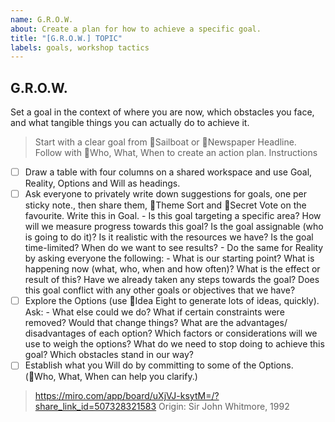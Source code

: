 ```yaml
---
name: G.R.O.W.
about: Create a plan for how to achieve a specific goal.
title: "[G.R.O.W.] TOPIC"
labels: goals, workshop tactics
---
```


## G.R.O.W.

Set a goal in the context of where you are now, which obstacles you face, and what tangible things you can actually do to achieve it.

> Start with a clear goal from Sailboat or Newspaper Headline. Follow with Who, What, When to create an action plan.
Instructions

- [ ]    Draw a table with four columns on a shared workspace and use Goal, Reality, Options and Will as headings.
- [ ]    Ask everyone to privately write down suggestions for goals, one per sticky note., then share them, Theme Sort and Secret Vote on the favourite. Write this in Goal.
    - Is this goal targeting a specific area? How will we measure progress towards this goal? Is the goal assignable (who is going to do it)? Is it realistic with the resources we have? Is the goal time-limited? When do we want to see results?
    - Do the same for Reality by asking everyone the following:
    - What is our starting point? What is happening now (what, who, when and how often)? What is the effect or result of this? Have we already taken any steps towards the goal? Does this goal conflict with any other goals or objectives that we have?
- [ ]    Explore the Options (use Idea Eight to generate lots of ideas, quickly). Ask:
    - What else could we do? What if certain constraints were removed? Would that change things? What are the advantages/ disadvantages of each option? Which factors or considerations will we use to weigh the options? What do we need to stop doing to achieve this goal? Which obstacles stand in our way?
- [ ]    Establish what you Will do by committing to some of the Options. (Who, What, When can help you clarify.)

> https://miro.com/app/board/uXjVJ-ksytM=/?share_link_id=507328321583
> Origin: Sir John Whitmore, 1992